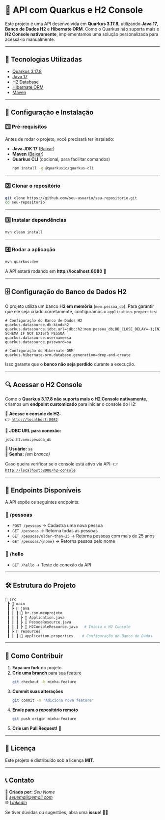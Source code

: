 # 🚀 API com Quarkus e H2 Console  

Este projeto é uma API desenvolvida em **Quarkus 3.17.8**, utilizando **Java 17**, **Banco de Dados H2** e **Hibernate ORM**. Como o Quarkus não suporta mais o **H2 Console nativamente**, implementamos uma solução personalizada para acessá-lo manualmente.  

---

## 📌 **Tecnologias Utilizadas**
- [Quarkus 3.17.8](https://quarkus.io/)
- [Java 17](https://adoptium.net/)
- [H2 Database](https://www.h2database.com/)
- [Hibernate ORM](https://hibernate.org/orm/)
- [Maven](https://maven.apache.org/)

---

## 🔧 **Configuração e Instalação**

### **1️⃣ Pré-requisitos**
Antes de rodar o projeto, você precisará ter instalado:
- **Java JDK 17** ([Baixar](https://adoptium.net/))
- **Maven** ([Baixar](https://maven.apache.org/download.cgi))
- **Quarkus CLI** (opcional, para facilitar comandos)
  ```sh
  npm install -g @quarkusio/quarkus-cli
  ```

---

### **2️⃣ Clonar o repositório**
```sh
git clone https://github.com/seu-usuario/seu-repositorio.git
cd seu-repositorio
```

---

### **3️⃣ Instalar dependências**
```sh
mvn clean install
```

---

### **4️⃣ Rodar a aplicação**
```sh
mvn quarkus:dev
```

A API estará rodando em **http://localhost:8080** 🚀

---

## 🗄️ **Configuração do Banco de Dados H2**
O projeto utiliza um banco **H2 em memória** (`mem:pessoa_db`). Para garantir que ele seja criado corretamente, configuramos o `application.properties`:

```properties
# Configuração do Banco de Dados H2
quarkus.datasource.db-kind=h2
quarkus.datasource.jdbc.url=jdbc:h2:mem:pessoa_db;DB_CLOSE_DELAY=-1;INIT=CREATE SCHEMA IF NOT EXISTS PESSOA
quarkus.datasource.username=sa
quarkus.datasource.password=sa

# Configuração do Hibernate ORM
quarkus.hibernate-orm.database.generation=drop-and-create
```

Isso garante que o **banco não seja perdido** durante a execução.

---

## 🔍 **Acessar o H2 Console**
Como o **Quarkus 3.17.8 não suporta mais o H2 Console nativamente**, criamos um **endpoint customizado** para iniciar o console do H2:

📌 **Acesse o console do H2:**  
👉 [`http://localhost:8082`](http://localhost:8082)  

📌 **JDBC URL para conexão:**  
```
jdbc:h2:mem:pessoa_db
```
📌 **Usuário:** `sa`  
📌 **Senha:** *(em branco)*  

Caso queira verificar se o console está ativo via API:
👉 [`http://localhost:8080/h2-console`](http://localhost:8080/h2-console)  

---

## 🔧 **Endpoints Disponíveis**
A API expõe os seguintes endpoints:

### 🔹 **/pessoas**
- `POST /pessoas` → Cadastra uma nova pessoa  
- `GET /pessoas` → Retorna todas as pessoas  
- `GET /pessoas/older-than-25` → Retorna pessoas com mais de 25 anos  
- `GET /pessoas/{nome}` → Retorna pessoa pelo nome  

### 🔹 **/hello**
- `GET /hello` → Teste de conexão da API  

---

## 🛠 **Estrutura do Projeto**
```bash
📂 src
 ┣ 📂 main
 ┃ ┣ 📂 java
 ┃ ┃ ┣ 📂 br.com.meuprojeto
 ┃ ┃ ┃ ┣ 📜 Application.java
 ┃ ┃ ┃ ┣ 📜 PessoaResource.java
 ┃ ┃ ┃ ┣ 📜 H2ConsoleResource.java   # Inicia o H2 Console
 ┃ ┣ 📂 resources
 ┃ ┃ ┣ 📜 application.properties    # Configuração do Banco de Dados
```

---

## 🚀 **Como Contribuir**
1. **Faça um fork** do projeto  
2. **Crie uma branch** para sua feature  
   ```sh
   git checkout -b minha-feature
   ```
3. **Commit suas alterações**  
   ```sh
   git commit -m "Adiciona nova feature"
   ```
4. **Envie para o repositório remoto**  
   ```sh
   git push origin minha-feature
   ```
5. **Crie um Pull Request!** 🎉  

---

## 📄 **Licença**
Este projeto é distribuído sob a licença **MIT**.  

---

## 📞 **Contato**
📌 **Criado por:** *Seu Nome*  
📧 *seuemail@email.com*  
🌐 *[LinkedIn](https://linkedin.com/in/seu-perfil)*  

Se tiver dúvidas ou sugestões, abra uma **issue**! 🚀🔥  
